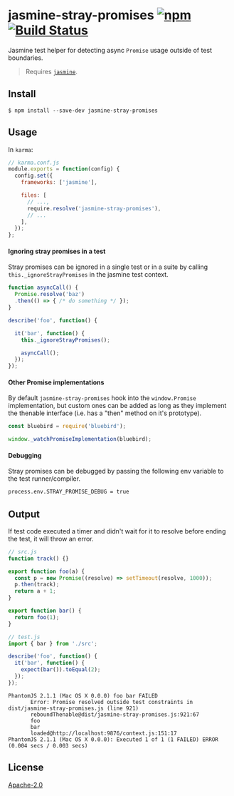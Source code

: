 # jasmine-stray-promises [![npm](https://img.shields.io/npm/v/jasmine-stray-promises.svg)](https://www.npmjs.com/package/jasmine-stray-promises) [![Build Status](https://travis-ci.org/behance/jasmine-stray-promises.svg?branch=master)](https://travis-ci.org/behance/jasmine-stray-promises)

Jasmine test helper for detecting async `Promise` usage outside of test boundaries.

> Requires [`jasmine`](https://github.com/jasmine/jasmine).

## Install

```
$ npm install --save-dev jasmine-stray-promises
```

## Usage

In `karma`:

```javascript
// karma.conf.js
module.exports = function(config) {
  config.set({
    frameworks: ['jasmine'],

    files: [
      // ...,
      require.resolve('jasmine-stray-promises'),
      // ...
    ],
  });
};
```

#### Ignoring stray promises in a test

Stray promises can be ignored in a single test or in a suite by calling `this._ignoreStrayPromises` in the jasmine test context.

```javascript
function asyncCall() {
  Promise.resolve('baz')
  .then(() => { /* do something */ });
}

describe('foo', function() {

  it('bar', function() {
    this._ignoreStrayPromises();

    asyncCall();
  });
});
```

#### Other Promise implementations

By default `jasmine-stray-promises` hook into the `window.Promise` implementation, but custom ones can be added as long as they
implement the thenable interface (i.e. has a "then" method on it's prototype).

```javascript
const bluebird = require('bluebird');

window._watchPromiseImplementation(bluebird);
```

#### Debugging

Stray promises can be debugged by passing the following env variable to the test runner/compiler.

```sh
process.env.STRAY_PROMISE_DEBUG = true
```

## Output

If test code executed a timer and didn't wait for it to resolve before ending the test, it will throw an error.

```javascript
// src.js
function track() {}

export function foo(a) {
  const p = new Promise((resolve) => setTimeout(resolve, 1000));
  p.then(track);
  return a + 1;
}

export function bar() {
  return foo(1);
}
```

```javascript
// test.js
import { bar } from './src';

describe('foo', function() {
  it('bar', function() {
    expect(bar()).toEqual(2);
  });
});
```

```text
PhantomJS 2.1.1 (Mac OS X 0.0.0) foo bar FAILED
       Error: Promise resolved outside test constraints in dist/jasmine-stray-promises.js (line 921)
       reboundThenable@dist/jasmine-stray-promises.js:921:67
       foo
       bar
       loaded@http://localhost:9876/context.js:151:17
PhantomJS 2.1.1 (Mac OS X 0.0.0): Executed 1 of 1 (1 FAILED) ERROR (0.004 secs / 0.003 secs)
```

## License

[Apache-2.0](/LICENSE)
